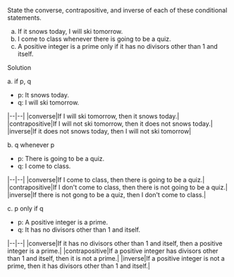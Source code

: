 State the converse, contrapositive, and inverse of each of these conditional statements.

1. If it snows today, I will ski tomorrow.
2. I come to class whenever there is going to be a quiz.
3. A positive integer is a prime only if it has no divisors other than 1 and itself.

Solution

a. if p, q

+ p: It snows today.
+ q: I will ski tomorrow.

|--|--|
|converse|If I will ski tomorrow, then it snows today.|
|contrapositive|If I will not ski tomorrow, then it does not snows today.|
|inverse|If it does not snows today, then I will not ski tomorrow|

b. q whenever p

+ p: There is going to be a quiz.
+ q: I come to class.

|--|--|
|converse|If I come to class, then there is going to be a quiz.|
|contrapositive|If I don't come to class, then there is not going to be a quiz.|
|inverse|If there is not gong to be a quiz, then I don't come to class.|

c. p only if q

+ p: A positive integer is a prime.
+ q: It has no divisors other than 1 and itself.

|--|--|
|converse|If it has no divisors other than 1 and itself, then a positive integer is a prime.|
|contrapositive|If a positive integer has divisors other than 1 and itself, then it is not a prime.|
|inverse|If a positive integer is not a prime, then it has divisors other than 1 and itself.|

<style type="text/css">
    ol { list-style-type: lower-alpha; }
</style>